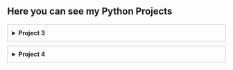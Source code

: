## Here you can see my Python Projects

<details style="border: 1px solid #ccc; padding: 10px; margin-bottom: 10px;"><summary><b>Project 3</b></summary>

### A python test project.
This code snippet will produce a dataframe with each row containing:
- the original number
- Its prime factors
- Its factorial
- And the sum of all numbers leading up to it

### In two formats:
- py
- ipynb

</details>

<details style="border: 1px solid #ccc; padding: 10px; margin-bottom: 10px;"><summary><b>Project 4</b></summary>

### A Pythagoras project.
This code snippet will produce all of the numbers that can be part of a Pythagoras:
- All the numbers by order
- Besides all the Triplets

### In two formats:
- py
- ipynb

</details>
